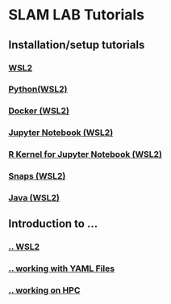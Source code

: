 # SLAM LAB Tutorials

## Installation/setup tutorials

### [WSL2](/wsl2_setup.md)

### [Python(WSL2)](/python_setup.md)

### [Docker (WSL2)](/docker_setup.md)

### [Jupyter Notebook (WSL2)](/jupyter_notebook_setup.md)

### [R Kernel for Jupyter Notebook (WSL2)](/r_kernel_setup.md)

### [Snaps (WSL2)](/snaps_setup.md)

### [Java (WSL2)](/java_setup.md)


## Introduction to ...

### [.. WSL2](/wsl_intro.md)

### [.. working with YAML Files](/yaml_intro.md)

### [.. working on HPC](/hpc_intro.md)
